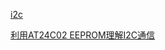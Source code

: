 [i2c](https://biscuitos.github.io/blog/I2CBus/)

[利用AT24C02 EEPROM理解I2C通信](https://gitee.com/low-level-of-logic/RaspberryPi/blob/master/docs/0018_%E5%88%A9%E7%94%A8AT24C02_EEPROM%E7%90%86%E8%A7%A3I2C%E9%80%9A%E4%BF%A1.md)